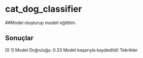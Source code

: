 # cat_dog_classifier


##Model oluşturup modeli eğitttim.
## Sonuçlar
[0 1]
Model Doğruluğu: 0.33
Model başarıyla kaydedildi! Tebrikler

